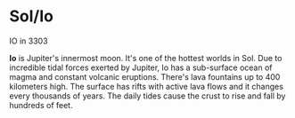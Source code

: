 # Sol/Io
IO in 3303
 		 	 

**Io** is Jupiter's innermost moon. It's one of the hottest worlds in Sol. Due to incredible tidal forces exerted by Jupiter, Io has a sub-surface ocean of magma and constant volcanic eruptions. There's lava fountains up to 400 kilometers high. The surface has rifts with active lava flows and it changes every thousands of years. The daily tides cause the crust to rise and fall by hundreds of feet.